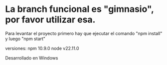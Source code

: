 # La branch funcional es "gimnasio", por favor utilizar esa.

Para levantar el proyecto primero hay que ejecutar el comando "npm install" y luego "npm start"

versiones:
npm 10.9.0
node v22.11.0

Desarrollado en Windows
